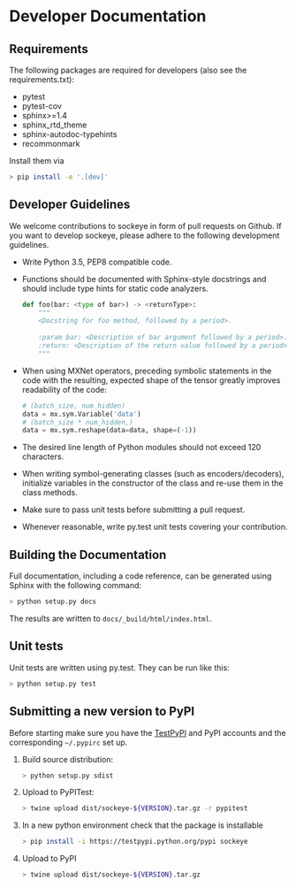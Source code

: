 # Developer Documentation

## Requirements

The following packages are required for developers (also see the requirements.txt):
 - pytest
 - pytest-cov
 - sphinx>=1.4
 - sphinx_rtd_theme
 - sphinx-autodoc-typehints
 - recommonmark
 
Install them via
```bash
> pip install -e '.[dev]'
```


## Developer Guidelines

We welcome contributions to sockeye in form of pull requests on Github.
If you want to develop sockeye, please adhere to the following development guidelines.


 * Write Python 3.5, PEP8 compatible code.
 
 * Functions should be documented with Sphinx-style docstrings and
   should include type hints for static code analyzers.
 
    ```python
    def foo(bar: <type of bar>) -> <returnType>:
        """
        <Docstring for foo method, followed by a period>.
        
        :param bar: <Description of bar argument followed by a period>.
        :return: <Description of the return value followed by a period>.
        """
    ```

 * When using MXNet operators, preceding symbolic statements
   in the code with the resulting, expected shape of the tensor greatly improves readability of the code:
    ```python
    # (batch_size, num_hidden)
    data = mx.sym.Variable('data')
    # (batch_size * num_hidden,)
    data = mx.sym.reshape(data=data, shape=(-1))
    ```

 * The desired line length of Python modules should not exceed 120 characters.
 
 * When writing symbol-generating classes (such as encoders/decoders), initialize variables in the constructor of the 
   class and re-use them in the class methods.
   
 * Make sure to pass unit tests before submitting a pull request.
 
 * Whenever reasonable, write py.test unit tests covering your contribution.
   

## Building the Documentation
Full documentation, including a code reference, can be generated using Sphinx with the following command:
```bash
> python setup.py docs
```
The results are written to ```docs/_build/html/index.html```.


## Unit tests
Unit tests are written using py.test.
They can be run like this:
```bash
> python setup.py test
```

## Submitting a new version to PyPI

Before starting make sure you have the [TestPyPI](https://wiki.python.org/moin/TestPyPI) and PyPI accounts and the 
corresponding `~/.pypirc` set up.

1. Build source distribution:
   ``` bash
   > python setup.py sdist
   ```
1. Upload to PyPITest: 
   ```bash
   > twine upload dist/sockeye-${VERSION}.tar.gz -r pypitest
   ```
1. In a new python environment check that the package is installable
   ```bash
   > pip install -i https://testpypi.python.org/pypi sockeye
   ```
1. Upload to PyPI
   ```bash
   > twine upload dist/sockeye-${VERSION}.tar.gz
   ```

 

